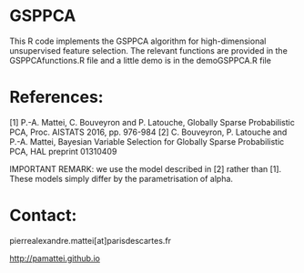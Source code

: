 # GSPPCA
This R code implements the GSPPCA algorithm for high-dimensional unsupervised feature selection.
The relevant functions are provided in the GSPPCAfunctions.R file and a little demo is in the demoGSPPCA.R file

# References: 
[1] P.-A. Mattei, C. Bouveyron and P. Latouche, Globally Sparse Probabilistic PCA, Proc. AISTATS 2016, pp. 976-984
[2] C. Bouveyron, P. Latouche and P.-A. Mattei, Bayesian Variable Selection for Globally Sparse Probabilistic PCA, HAL preprint 01310409

IMPORTANT REMARK: we use the model described in [2] rather than [1]. These models simply differ by the parametrisation of alpha.

# Contact:
pierrealexandre.mattei[at]parisdescartes.fr 

http://pamattei.github.io

